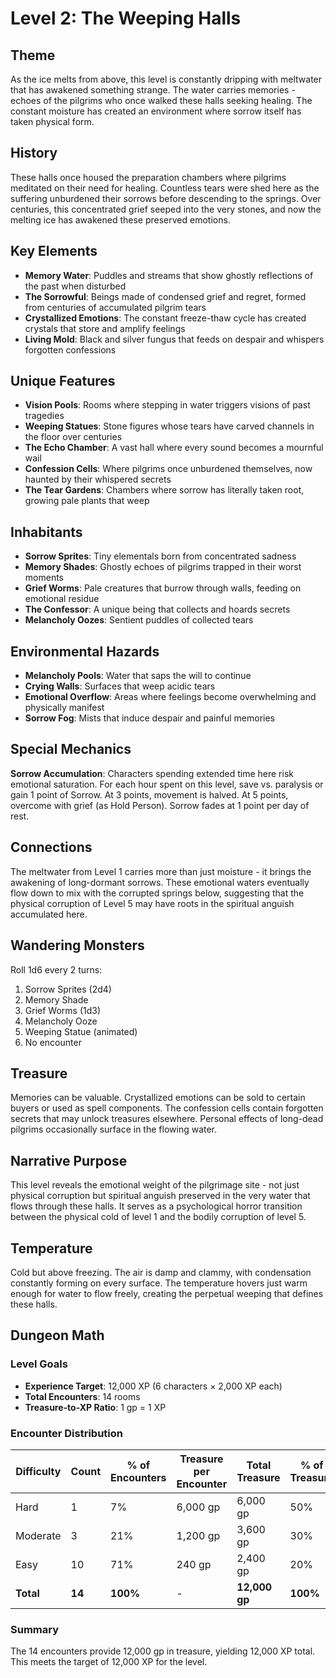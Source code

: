 # Level 2: The Weeping Halls

## Theme

As the ice melts from above, this level is constantly dripping with meltwater that has awakened something strange. The water carries memories - echoes of the pilgrims who once walked these halls seeking healing. The constant moisture has created an environment where sorrow itself has taken physical form.

## History

These halls once housed the preparation chambers where pilgrims meditated on their need for healing. Countless tears were shed here as the suffering unburdened their sorrows before descending to the springs. Over centuries, this concentrated grief seeped into the very stones, and now the melting ice has awakened these preserved emotions.

## Key Elements

- **Memory Water**: Puddles and streams that show ghostly reflections of the past when disturbed
- **The Sorrowful**: Beings made of condensed grief and regret, formed from centuries of accumulated pilgrim tears
- **Crystallized Emotions**: The constant freeze-thaw cycle has created crystals that store and amplify feelings
- **Living Mold**: Black and silver fungus that feeds on despair and whispers forgotten confessions

## Unique Features

- **Vision Pools**: Rooms where stepping in water triggers visions of past tragedies
- **Weeping Statues**: Stone figures whose tears have carved channels in the floor over centuries
- **The Echo Chamber**: A vast hall where every sound becomes a mournful wail
- **Confession Cells**: Where pilgrims once unburdened themselves, now haunted by their whispered secrets
- **The Tear Gardens**: Chambers where sorrow has literally taken root, growing pale plants that weep

## Inhabitants

- **Sorrow Sprites**: Tiny elementals born from concentrated sadness
- **Memory Shades**: Ghostly echoes of pilgrims trapped in their worst moments
- **Grief Worms**: Pale creatures that burrow through walls, feeding on emotional residue
- **The Confessor**: A unique being that collects and hoards secrets
- **Melancholy Oozes**: Sentient puddles of collected tears

## Environmental Hazards

- **Melancholy Pools**: Water that saps the will to continue
- **Crying Walls**: Surfaces that weep acidic tears
- **Emotional Overflow**: Areas where feelings become overwhelming and physically manifest
- **Sorrow Fog**: Mists that induce despair and painful memories

## Special Mechanics

**Sorrow Accumulation**: Characters spending extended time here risk emotional saturation. For each hour spent on this level, save vs. paralysis or gain 1 point of Sorrow. At 3 points, movement is halved. At 5 points, overcome with grief (as Hold Person). Sorrow fades at 1 point per day of rest.

## Connections

The meltwater from Level 1 carries more than just moisture - it brings the awakening of long-dormant sorrows. These emotional waters eventually flow down to mix with the corrupted springs below, suggesting that the physical corruption of Level 5 may have roots in the spiritual anguish accumulated here.

## Wandering Monsters

Roll 1d6 every 2 turns:
1. Sorrow Sprites (2d4)
2. Memory Shade
3. Grief Worms (1d3)
4. Melancholy Ooze
5. Weeping Statue (animated)
6. No encounter

## Treasure

Memories can be valuable. Crystallized emotions can be sold to certain buyers or used as spell components. The confession cells contain forgotten secrets that may unlock treasures elsewhere. Personal effects of long-dead pilgrims occasionally surface in the flowing water.

## Narrative Purpose

This level reveals the emotional weight of the pilgrimage site - not just physical corruption but spiritual anguish preserved in the very water that flows through these halls. It serves as a psychological horror transition between the physical cold of level 1 and the bodily corruption of level 5.

## Temperature

Cold but above freezing. The air is damp and clammy, with condensation constantly forming on every surface. The temperature hovers just warm enough for water to flow freely, creating the perpetual weeping that defines these halls.

## Dungeon Math

### Level Goals
- **Experience Target**: 12,000 XP (6 characters × 2,000 XP each)
- **Total Encounters**: 14 rooms
- **Treasure-to-XP Ratio**: 1 gp = 1 XP

### Encounter Distribution
| Difficulty | Count | % of Encounters | Treasure per Encounter | Total Treasure | % of Treasure |
|------------|-------|-----------------|------------------------|----------------|---------------|
| Hard       | 1     | 7%              | 6,000 gp               | 6,000 gp       | 50%           |
| Moderate   | 3     | 21%             | 1,200 gp               | 3,600 gp       | 30%           |
| Easy       | 10    | 71%             | 240 gp                 | 2,400 gp       | 20%           |
| **Total**  | **14**| **100%**        | -                      | **12,000 gp**  | **100%**      |

### Summary
The 14 encounters provide 12,000 gp in treasure, yielding 12,000 XP total. This meets the target of 12,000 XP for the level.